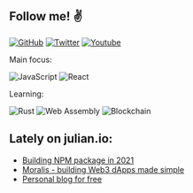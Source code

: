 ## Follow me! ✌️

<a href="https://github.com/juliancwirko"><img src="https://img.shields.io/github/followers/juliancwirko?style=social" alt="GitHub" /></a>
<a href="https://twitter.com/JulianCwirko"><img src="https://img.shields.io/twitter/follow/juliancwirko?style=social" alt="Twitter" /></a>
<a href="https://www.youtube.com/channel/UCaj-mgcY9CWbLdZsC5Gt00g"><img src="https://img.shields.io/youtube/channel/views/UCaj-mgcY9CWbLdZsC5Gt00g?style=social" alt="Youtube" /></a>

Main focus:

<img src="https://img.shields.io/badge/JavaScript-yellow?style=flat-square&logo=javascript&logoColor=white" alt="JavaScript" /> <img src="https://img.shields.io/badge/React-blue?logo=react&style=flat-square&logoColor=white" alt="React" />

Learning:

<img src="https://img.shields.io/badge/Rust-a72145?style=flat-square&logo=rust&logoColor=white" alt="Rust" /> <img src="https://img.shields.io/badge/WebAssembly-6797e2?style=flat-square&logo=WebAssembly&logoColor=white" alt="Web Assembly" /> <img src="https://img.shields.io/badge/Blockchain-677185?style=flat-square" alt="Blockchain" />

## Lately on julian.io:

- [Building NPM package in 2021](https://www.julian.io/articles/es2020-npm-package.html)
- [Moralis - building Web3 dApps made simple](https://www.julian.io/articles/moralis.html)
- [Personal blog for free](https://www.julian.io/articles/blog-for-free.html)
